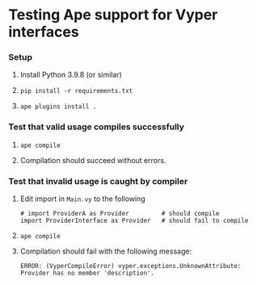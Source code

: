 # Testing Ape support for Vyper interfaces

### Setup

1. Install Python 3.9.8 (or similar)

1. `pip install -r requirements.txt`

1. `ape plugins install .`

### Test that valid usage compiles successfully

1. `ape compile`

1. Compilation should succeed without errors.

### Test that invalid usage is caught by compiler

1. Edit import in `Main.vy` to the following

   ```vyper
   # import ProviderA as Provider         # should compile
   import ProviderInterface as Provider   # should fail to compile
   ```

1. `ape compile`

1. Compilation should fail with the following message:

   ```
   ERROR: (VyperCompileError) vyper.exceptions.UnknownAttribute: Provider has no member 'description'.
   ```
